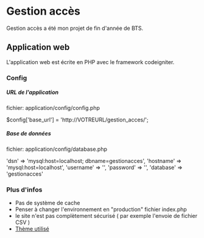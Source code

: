# Gestion accès
Gestion accès a été mon projet de fin d'année de BTS.


## Application web

L'application web est écrite en PHP avec le framework codeigniter.

### Config
##### URL de l'application
fichier: application/config/config.php

$config['base_url'] = 'http://VOTREURL/gestion_acces/';

##### Base de données
fichier: application/config/database.php

'dsn'	=> 'mysql:host=localhost; dbname=gestionacces',
	'hostname' => 'mysql:host=localhost',
	'username' => '',
	'password' => '',
	'database' => 'gestionacces'

### Plus d'infos
- Pas de système de cache  
- Penser à changer l'environnement en "production" fichier index.php
- le site n'est pas complètement sécurisé ( par exemple l'envoie de fichier CSV )
- <a href="https://github.com/tui2tone/flat-admin-bootstrap-templates">Thème utilisé</a>
